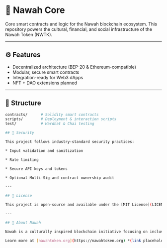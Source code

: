 # 🧱 Nawah Core

Core smart contracts and logic for the Nawah blockchain ecosystem. This repository powers the cultural, financial, and social infrastructure of the Nawah Token (NWTK).

---

## ⚙️ Features

- Decentralized architecture (BEP-20 & Ethereum-compatible)
- Modular, secure smart contracts
- Integration-ready for Web3 dApps
- NFT + DAO extensions planned

---

## 📁 Structure

```bash
contracts/      # Solidity smart contracts
scripts/        # Deployment & interaction scripts
test/           # Hardhat & Chai testing

## 🔐 Security

This project follows industry-standard security practices:

* Input validation and sanitization

* Rate limiting

* Secure API keys and tokens

* Optional Multi-Sig and contract ownership audit

---

## 📄 License

This project is open-source and available under the [MIT License](LICENSE).

---

## 🧠 About Nawah

Nawah is a culturally inspired blockchain initiative focusing on inclusion, empowerment, and legacy through innovation.

Learn more at [nawahtoken.org](https://nawahtoken.org) *(link placeholder)*.

```


